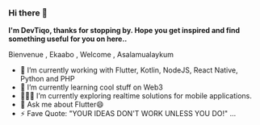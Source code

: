 ### Hi there 👋


**I'm DevTiqo, thanks for stopping by. Hope you get inspired and find something useful for you on here..** 

Bienvenue , Ekaabo , Welcome  , Asalamualaykum 

- 🔭 I’m currently working with Flutter, Kotlin, NodeJS, React Native, Python and PHP
- 🌱 I’m currently learning cool stuff on Web3
- 👨🏽‍💻 I’m currently exploring realtime solutions for mobile applications.
- 💬 Ask me about Flutter😄
- ⚡ Fave Quote: "YOUR IDEAS DON'T WORK UNLESS YOU DO!" ...

